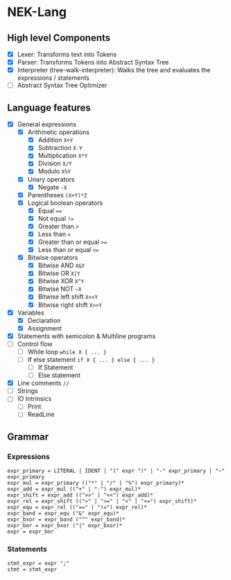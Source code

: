# NEK-Lang

## High level Components

- [x] Lexer: Transforms text into Tokens
- [x] Parser: Transforms Tokens into Abstract Syntax Tree
- [x] Interpreter (tree-walk-interpreter): Walks the tree and evaluates the expressions / statements
- [ ] Abstract Syntax Tree Optimizer

## Language features

- [x] General expressions
  - [x] Arithmetic operations
    - [x] Addition `X+Y`
    - [x] Subtraction `X-Y`
    - [x] Multiplication `X*Y`
    - [x] Division `X/Y`
    - [x] Modulo `X%Y`
  - [x] Unary operators
    - [x] Negate `-X`
  - [x] Parentheses `(X+Y)*Z`
  - [x] Logical boolean operators
    - [x] Equal `==`
    - [x] Not equal `!=`
    - [x] Greater than `>`
    - [x] Less than `<`
    - [x] Greater than or equal `>=`
    - [x] Less than or equal `<=`
  - [x] Bitwise operators
    - [x] Bitwise AND `X&Y`
    - [x] Bitwise OR `X|Y`
    - [x] Bitwise XOR `X^Y`
    - [x] Bitwise NOT `~X`
    - [x] Bitwise left shift `X<<Y`
    - [x] Bitwise right shift `X>>Y`
- [x] Variables
  - [x] Declaration
  - [x] Assignment
- [x] Statements with semicolon & Multiline programs
- [ ] Control flow
  - [ ] While loop `while X { ... }`
  - [ ] If else statement `if X { ... } else { ... }`
    - [ ] If Statement
    - [ ] Else statement
- [x] Line comments `//`
- [ ] Strings
- [ ] IO Intrinsics
  - [ ] Print
  - [ ] ReadLine

## Grammar

### Expressions
```
expr_primary = LITERAL | IDENT | "(" expr ")" | "-" expr_primary | "~" expr_primary
expr_mul = expr_primary (("*" | "/" | "%") expr_primary)*
expr_add = expr_mul (("+" | "-") expr_mul)*
expr_shift = expr_add ((">>" | "<<") expr_add)*
expr_rel = expr_shift ((">" | ">=" | "<" | "<=") expr_shift)*
expr_equ = expr_rel (("==" | "!=") expr_rel)*
expr_band = expr_equ ("&" expr_equ)*
expr_bxor = expr_band ("^" expr_band)*
expr_bor = expr_bxor ("|" expr_bxor)*
expr = expr_bor
```

### Statements
```
stmt_expr = expr ";"
stmt = stmt_expr
```
